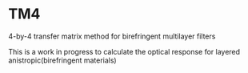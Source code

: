 # TM4
4-by-4 transfer matrix method for birefringent multilayer filters

This is a work in progress to calculate the optical response for layered anistropic(birefringent materials)
